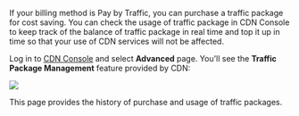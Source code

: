 If your billing method is Pay by Traffic, you can purchase a traffic package for cost saving. You can check the usage of traffic package in CDN Console to keep track of the balance of traffic package in real time and top it up in time so that your use of CDN services will not be affected.



Log in to [CDN Console](https://console.cloud.tencent.com/cdn) and select **Advanced** page. You'll see the **Traffic Package Management** feature provided by CDN:



![](https://mc.qcloudimg.com/static/img/11adb0f7ada7a92397a7e78b314965f9/1.png)



This page provides the history of purchase and usage of traffic packages.
